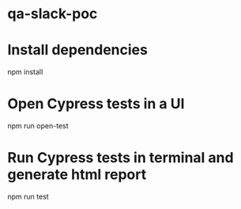 # qa-slack-poc

# Install dependencies

npm install

# Open Cypress tests in a UI

npm run open-test

# Run Cypress tests in terminal and generate html report

npm run test
